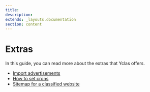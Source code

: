 ```yaml
---
title:
description:
extends: _layouts.documentation
section: content
---
```


# Extras

In this guide, you can read more about the extras that Yclas offers.

* [Import advertisements](/docs/extras-how-to-import-advertisements)
* [How to set crons](/docs/extras-how-to-set-crons)
* [Sitemap for a classified website](/docs/extras-create-site-map)
